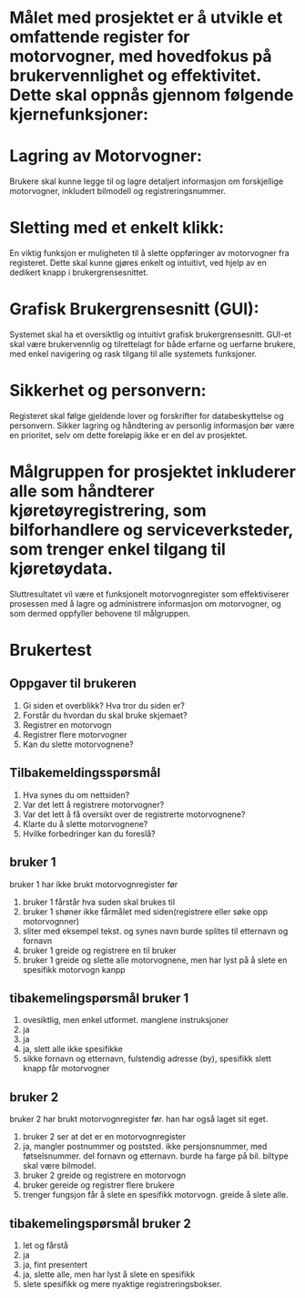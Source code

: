 # Målet med prosjektet er å utvikle et omfattende register for motorvogner, med hovedfokus på brukervennlighet og effektivitet. Dette skal oppnås gjennom følgende kjernefunksjoner:

# Lagring av Motorvogner:
Brukere skal kunne legge til og lagre detaljert informasjon om forskjellige motorvogner, inkludert bilmodell og registreringsnummer.

# Sletting med et enkelt klikk:
En viktig funksjon er muligheten til å slette oppføringer av motorvogner fra registeret. Dette skal kunne gjøres enkelt og intuitivt, ved hjelp av en dedikert knapp i brukergrensesnittet.

# Grafisk Brukergrensesnitt (GUI):
Systemet skal ha et oversiktlig og intuitivt grafisk brukergrensesnitt. GUI-et skal være brukervennlig og tilrettelagt for både erfarne og uerfarne brukere, med enkel navigering og rask tilgang til alle systemets funksjoner.

# Sikkerhet og personvern:
Registeret skal følge gjeldende lover og forskrifter for databeskyttelse og personvern. Sikker lagring og håndtering av personlig informasjon bør være en prioritet, selv om dette foreløpig ikke er en del av prosjektet.

# Målgruppen for prosjektet inkluderer alle som håndterer kjøretøyregistrering, som bilforhandlere og serviceverksteder, som trenger enkel tilgang til kjøretøydata.
Sluttresultatet vil være et funksjonelt motorvognregister som effektiviserer prosessen med å lagre og administrere informasjon om motorvogner, og som dermed oppfyller behovene til målgruppen.


# Brukertest
## Oppgaver til brukeren
1. Gi siden et overblikk? Hva tror du siden er?
2. Forstår du hvordan du skal bruke skjemaet?
3. Registrer en motorvogn
4. Registrer flere motorvogner
5. Kan du slette motorvognene?

## Tilbakemeldingsspørsmål
1. Hva synes du om nettsiden?
2. Var det lett å registrere motorvogner?
3. Var det lett å få oversikt over de registrerte motorvognene?
4. Klarte du å slette motorvognene?
5. Hvilke forbedringer kan du foreslå?

## bruker 1
bruker 1 har ikke brukt motorvognregister før

1. bruker 1 fårstår hva suden skal brukes til
2. bruker 1 shøner ikke fårmålet med siden(registrere eller søke opp motorvognner)
3. sliter med eksempel tekst. og synes navn burde splites til etternavn og fornavn
4. bruker 1 greide og registrere en til bruker
5. bruker 1 greide og slette alle motorvognene, men har lyst på å slete en spesifikk motorvogn kanpp

## tibakemelingspørsmål bruker 1
1. ovesiktlig, men enkel utformet. manglene instruksjoner
2. ja
3. ja
4. ja, slett alle ikke spesifikke
5. sikke fornavn og etternavn, fulstendig adresse (by), spesifikk slett knapp får motorvogner

## bruker 2
bruker 2 har brukt motorvognregister før. han har også laget sit eget.

1. bruker 2 ser at det er en motorvognregister
2. ja, mangler postnummer og poststed. ikke persjonsnummer, med føtselsnummer. del fornavn og etternavn. burde ha farge på bil. biltype skal være bilmodel.
3. bruker 2 greide og registrere en motorvogn
4. bruker gereide og registrer flere brukere
5. trenger fungsjon får å slete en spesifikk motorvogn. greide å slete alle.

## tibakemelingspørsmål bruker 2
1. let og fårstå
2. ja
3. ja, fint presentert
4. ja, slette alle, men har lyst å slete en spesifikk
5. slete spesifikk og mere nyaktige registreringsbokser.


